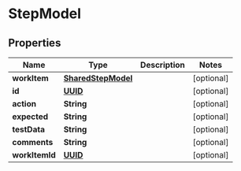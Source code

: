 # StepModel

## Properties
Name | Type | Description | Notes
------------ | ------------- | ------------- | -------------
**workItem** | [**SharedStepModel**](SharedStepModel.md) |  |  [optional]
**id** | [**UUID**](UUID.md) |  |  [optional]
**action** | **String** |  |  [optional]
**expected** | **String** |  |  [optional]
**testData** | **String** |  |  [optional]
**comments** | **String** |  |  [optional]
**workItemId** | [**UUID**](UUID.md) |  |  [optional]

